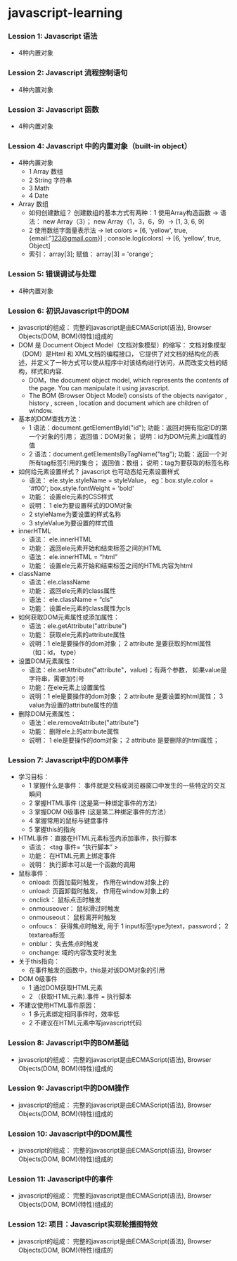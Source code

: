 # javascript-learning
### Lession 1: Javascript 语法
* 4种内置对象
### Lession 2: Javascript 流程控制语句
* 4种内置对象
### Lession 3: Javascript 函数
* 4种内置对象
### Lession 4: Javascript 中的内置对象（built-in object）
* 4种内置对象
  * 1 Array 数组
  * 2 String 字符串
  * 3 Math
  * 4 Date
* Array 数组
  * 如何创建数组？ 创建数组的基本方式有两种：1 使用Array构造函数 -> 语法： new Array（3）； new Array（1，3，6，9）-> [1, 3, 6, 9]
  * 2 使用数组字面量表示法 -> let colors = [6, 'yellow', true, {email:"123@gmail.com}] ; console.log(colors) -> [6, 'yellow', true, Object]
  * 索引： array[3]; 赋值： array[3] = 'orange';
### Lession 5: 错误调试与处理
* 4种内置对象
### Lession 6: 初识Javascript中的DOM
* javascript的组成： 完整的javascript是由ECMAScript(语法), Browser Objects(DOM, BOM)(特性)组成的
* DOM 是 Document Object Model（文档对象模型）的缩写： 文档对象模型（DOM）是Html 和 XML文档的编程接口， 它提供了对文档的结构化的表述，并定义了一种方式可以使从程序中对该结构进行访问，从而改变文档的结构，样式和内容.
  * DOM，the document object model, which represents the contents of the page. You can manipulate it using javascript.
  * The BOM (Browser Object Model) consists of the objects navigator , history , screen , location and document which are children of window.
* 基本的DOM查找方法：
  * 1 语法：document.getElementById("id"); 功能：返回对拥有指定ID的第一个对象的引用； 返回值：DOM对象； 说明：id为DOM元素上id属性的值
  * 2 语法：document.getElementsByTagName("tag"); 功能：返回一个对所有tag标签引用的集合； 返回值：数组； 说明：tag为要获取的标签名称
* 如何给元素设置样式？ javascript 也可动态给元素设置样式
  * 语法： ele.style.styleName = styleValue， eg：box.style.color = '#f00'; box.style.fontWeight = 'bold'
  * 功能： 设置ele元素的CSS样式
  * 说明： 1 ele为要设置样式的DOM对象
  * 2 styleName为要设置的样式名称
  * 3 styleValue为要设置的样式值
* innerHTML
  * 语法： ele.innerHTML
  * 功能： 返回ele元素开始和结束标签之间的HTML
  * 语法： ele.innerHTML = “html”
  * 功能： 设置ele元素开始和结束标签之间的HTML内容为html
* className
  * 语法：ele.className
  * 功能： 返回ele元素的class属性
  * 语法： ele.className = “cls”
  * 功能： 设置ele元素的class属性为cls
* 如何获取DOM元素属性或添加属性：
  * 语法：ele.getAttribute("attribute")
  * 功能： 获取ele元素的attribute属性
  * 说明：1 ele是要操作的dom对象； 2 attribute 是要获取的html属性（如：id， type）
* 设置DOM元素属性：
  * 语法：ele.setAttribute("attribute"，value)；有两个参数， 如果value是字符串，需要加引号
  * 功能：在ele元素上设置属性
  * 说明：1 ele是要操作的dom对象； 2 attribute 是要设置的html属性； 3 value为设置的attribute属性的值
* 删除DOM元素属性：
  * 语法：ele.removeAttribute("attribute")
  * 功能： 删除ele上的attribute属性
  * 说明： 1 ele是要操作的dom对象； 2 attribute 是要删除的html属性；
### Lession 7: Javascript中的DOM事件
* 学习目标：
  * 1 掌握什么是事件： 事件就是文档或浏览器窗口中发生的一些特定的交互瞬间
  * 2 掌握HTML事件 (这是第一种绑定事件的方法）
  * 3 掌握DOM 0级事件  (这是第二种绑定事件的方法）
  * 4 掌握常用的鼠标与键盘事件
  * 5 掌握this的指向
* HTML事件：直接在HTML元素标签内添加事件，执行脚本
  * 语法： <tag 事件= “执行脚本” ></tag>
  * 功能： 在HTML元素上绑定事件
  * 说明： 执行脚本可以是一个函数的调用
* 鼠标事件：
  * onload: 页面加载时触发， 作用在window对象上的
  * unload: 页面卸载时触发， 作用在window对象上的
  * onclick： 鼠标点击时触发
  * onmouseover： 鼠标滑过时触发
  * onmouseout： 鼠标离开时触发
  * onfoucs： 获得焦点时触发, 用于 1 input标签type为text，password； 2 textarea标签
  * onblur： 失去焦点时触发
  * onchange: 域的内容改变时发生
* 关于this指向：
  * 在事件触发的函数中，this是对该DOM对象的引用
* DOM 0级事件
  * 1 通过DOM获取HTML元素
  * 2 （获取HTML元素).事件 = 执行脚本
* 不建议使用HTML事件原因：
  * 1 多元素绑定相同事件时，效率低
  * 2 不建议在HTML元素中写javascript代码
  
### Lession 8: Javascript中的BOM基础
* javascript的组成： 完整的javascript是由ECMAScript(语法), Browser Objects(DOM, BOM)(特性)组成的
### Lession 9: Javascript中的DOM操作
* javascript的组成： 完整的javascript是由ECMAScript(语法), Browser Objects(DOM, BOM)(特性)组成的
### Lession 10: Javascript中的DOM属性
* javascript的组成： 完整的javascript是由ECMAScript(语法), Browser Objects(DOM, BOM)(特性)组成的
### Lession 11: Javascript中的事件
* javascript的组成： 完整的javascript是由ECMAScript(语法), Browser Objects(DOM, BOM)(特性)组成的
### Lession 12: 项目：Javascript实现轮播图特效
* javascript的组成： 完整的javascript是由ECMAScript(语法), Browser Objects(DOM, BOM)(特性)组成的

  

  

